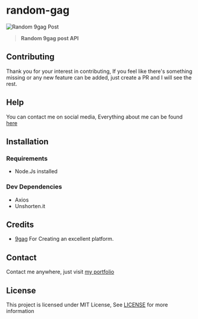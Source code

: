 # random-gag
![Random 9gag Post](https://user-images.githubusercontent.com/17960677/99623827-f4579f00-2a52-11eb-85d7-914da5fed9bf.png)
>**Random 9gag post API**

## Contributing

Thank you for your interest in contributing, If you feel like there's something missing or any new feature can be added, just create a PR and I will see the rest.

## Help

You can contact me on social media, Everything about me can be found [here](https://theabbie.github.io)

## Installation

### Requirements

* Node.Js installed

### Dev Dependencies

* Axios
* Unshorten.it

## Credits

* [9gag](https://9gag.com) For Creating an excellent platform.

## Contact

Contact me anywhere, just visit [my portfolio](https://theabbie.github.io)

## License

This project is licensed under MIT License, See [LICENSE](/LICENSE) for more information

